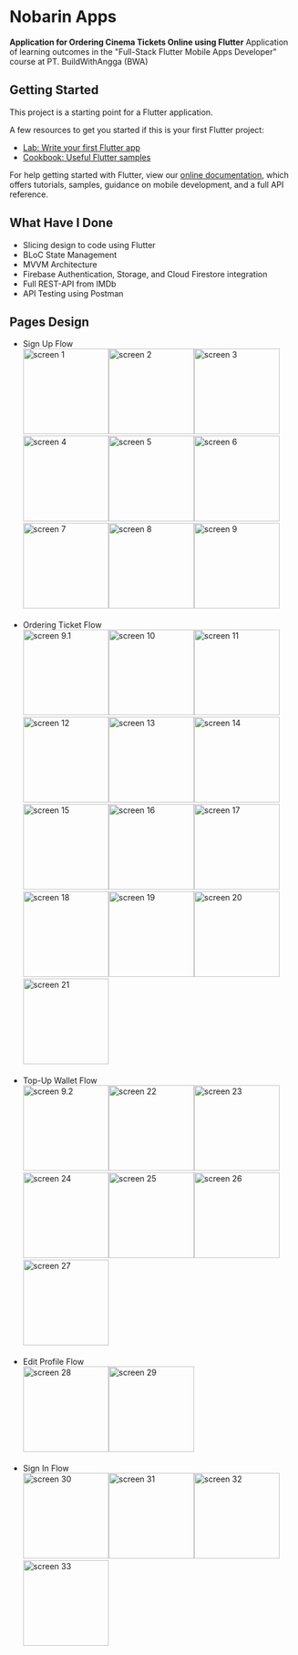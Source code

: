 # Nobarin Apps

**Application for Ordering Cinema Tickets Online using Flutter**
Application of learning outcomes in the "Full-Stack Flutter Mobile Apps Developer" course at PT. BuildWithAngga (BWA)

## Getting Started

This project is a starting point for a Flutter application.

A few resources to get you started if this is your first Flutter project:

- [Lab: Write your first Flutter app](https://flutter.dev/docs/get-started/codelab)
- [Cookbook: Useful Flutter samples](https://flutter.dev/docs/cookbook)

For help getting started with Flutter, view our
[online documentation](https://flutter.dev/docs), which offers tutorials,
samples, guidance on mobile development, and a full API reference.

## What Have I Done
- Slicing design to code using Flutter
- BLoC State Management
- MVVM Architecture
- Firebase Authentication, Storage, and Cloud Firestore integration
- Full REST-API from IMDb
- API Testing using Postman

## Pages Design

* Sign Up Flow <br />
<img width="150" alt="screen 1" src="https://github.com/fadillahmuhammad/NobarinApps/assets/74767974/95be70ed-aae7-4068-a1b6-8347d53177b0"><img width="150" alt="screen 2" src="https://github.com/fadillahmuhammad/NobarinApps/assets/74767974/d8a76c85-1532-46b8-8df6-86ec1b2c7b0d"><img width="150" alt="screen 3" src="https://github.com/fadillahmuhammad/NobarinApps/assets/74767974/32ff0085-0f04-4228-8fcb-ef01cbe41624"><img width="150" alt="screen 4" src="https://github.com/fadillahmuhammad/NobarinApps/assets/74767974/9718b3e5-e35b-4acb-91c9-e95f362f8b56"><img width="150" alt="screen 5" src="https://github.com/fadillahmuhammad/NobarinApps/assets/74767974/ccee2433-20f7-4832-86f9-054fe78e3e5d"><img width="150" alt="screen 6" src="https://github.com/fadillahmuhammad/NobarinApps/assets/74767974/413ce838-042b-4bd7-9163-15c4053be9a4"><img width="150" alt="screen 7" src="https://github.com/fadillahmuhammad/NobarinApps/assets/74767974/316b41ee-0198-4515-b318-5cf5de064c72"><img width="150" alt="screen 8" src="https://github.com/fadillahmuhammad/NobarinApps/assets/74767974/f8b38af7-12fb-4589-8bb9-043d8df5badd"><img width="150" alt="screen 9" src="https://github.com/fadillahmuhammad/NobarinApps/assets/74767974/0facc064-a7ce-4c67-b04b-26ba795aaf65"> <br /><br />
* Ordering Ticket Flow <br />
<img width="150" alt="screen 9.1" src="https://github.com/fadillahmuhammad/NobarinApps/assets/74767974/0facc064-a7ce-4c67-b04b-26ba795aaf65"><img width="150" alt="screen 10" src="https://github.com/fadillahmuhammad/NobarinApps/assets/74767974/c6b483d9-45fe-4483-8261-f5d9fa57ec86"><img width="150" alt="screen 11" src="https://github.com/fadillahmuhammad/NobarinApps/assets/74767974/02a1463f-277c-4035-9643-6986ef303bf3"><img width="150" alt="screen 12" src="https://github.com/fadillahmuhammad/NobarinApps/assets/74767974/12666b2e-07cf-47be-936a-feb04dd5f2fc"><img width="150" alt="screen 13" src="https://github.com/fadillahmuhammad/NobarinApps/assets/74767974/e968dfc1-b903-44ac-99ad-8596a7a0a583"><img width="150" alt="screen 14" src="https://github.com/fadillahmuhammad/NobarinApps/assets/74767974/fda5e0e0-cb95-459b-9a39-1fcb7e721ffa"><img width="150" alt="screen 15" src="https://github.com/fadillahmuhammad/NobarinApps/assets/74767974/7b38ca40-69b7-4824-be42-008b0f69a699"><img width="150" alt="screen 16" src="https://github.com/fadillahmuhammad/NobarinApps/assets/74767974/5ef437b7-7606-4639-9c99-163497ca9e43"><img width="150" alt="screen 17" src="https://github.com/fadillahmuhammad/NobarinApps/assets/74767974/7d38a958-2592-4482-aa32-3dec362991d9"><img width="150" alt="screen 18" src="https://github.com/fadillahmuhammad/NobarinApps/assets/74767974/9220c359-8ce4-4632-bacc-55b19188a4c6"><img width="150" alt="screen 19" src="https://github.com/fadillahmuhammad/NobarinApps/assets/74767974/0d5914c2-7b3a-4945-86dc-21c44361c031"><img width="150" alt="screen 20" src="https://github.com/fadillahmuhammad/NobarinApps/assets/74767974/69ac5da1-8699-435e-a191-b125e00133e3"><img width="150" alt="screen 21" src="https://github.com/fadillahmuhammad/NobarinApps/assets/74767974/b266789c-8cac-4eae-9620-05c1b979b99d"> <br /><br />
* Top-Up Wallet Flow <br />
<img width="150" alt="screen 9.2" src="https://github.com/fadillahmuhammad/NobarinApps/assets/74767974/0facc064-a7ce-4c67-b04b-26ba795aaf65"><img width="150" alt="screen 22" src="https://github.com/fadillahmuhammad/NobarinApps/assets/74767974/77bf9914-9108-435c-90e7-5f6b0e822eb8"><img width="150" alt="screen 23" src="https://github.com/fadillahmuhammad/NobarinApps/assets/74767974/a8afb573-8725-4865-b5b6-6222039ba298"><img width="150" alt="screen 24" src="https://github.com/fadillahmuhammad/NobarinApps/assets/74767974/14db15b4-7284-46bf-9b31-d2d5f94c4e71"><img width="150" alt="screen 25" src="https://github.com/fadillahmuhammad/NobarinApps/assets/74767974/c16dbbc2-bd23-48be-9235-5d256e3c3a78"><img width="150" alt="screen 26" src="https://github.com/fadillahmuhammad/NobarinApps/assets/74767974/1dfdad99-5336-41e1-abcf-7855b7afb49e"><img width="150" alt="screen 27" src="https://github.com/fadillahmuhammad/NobarinApps/assets/74767974/95c4df92-6294-4c2a-a9c8-eb8ac822d2fb"><br /><br />
* Edit Profile Flow<br />
<img width="150" alt="screen 28" src="https://github.com/fadillahmuhammad/NobarinApps/assets/74767974/c5aa326a-f35b-4d40-9da8-0f54d78fb092"><img width="150" alt="screen 29" src="https://github.com/fadillahmuhammad/NobarinApps/assets/74767974/47b61629-92fc-4444-bbbe-e4c8cffea12b"><br /><br />
* Sign In Flow<br />
<img width="150" alt="screen 30" src="https://github.com/fadillahmuhammad/NobarinApps/assets/74767974/dee5a461-5dd0-4d38-a69c-fd6e9857dde6"><img width="150" alt="screen 31" src="https://github.com/fadillahmuhammad/NobarinApps/assets/74767974/cc29f466-b288-469d-9d25-e2fce5bc9c96"><img width="150" alt="screen 32" src="https://github.com/fadillahmuhammad/NobarinApps/assets/74767974/1bab5e55-8d48-4a84-829d-8f1aeea13989"><img width="150" alt="screen 33" src="https://github.com/fadillahmuhammad/NobarinApps/assets/74767974/43e461a4-6ec5-433b-8244-1b3d1fa07538">
